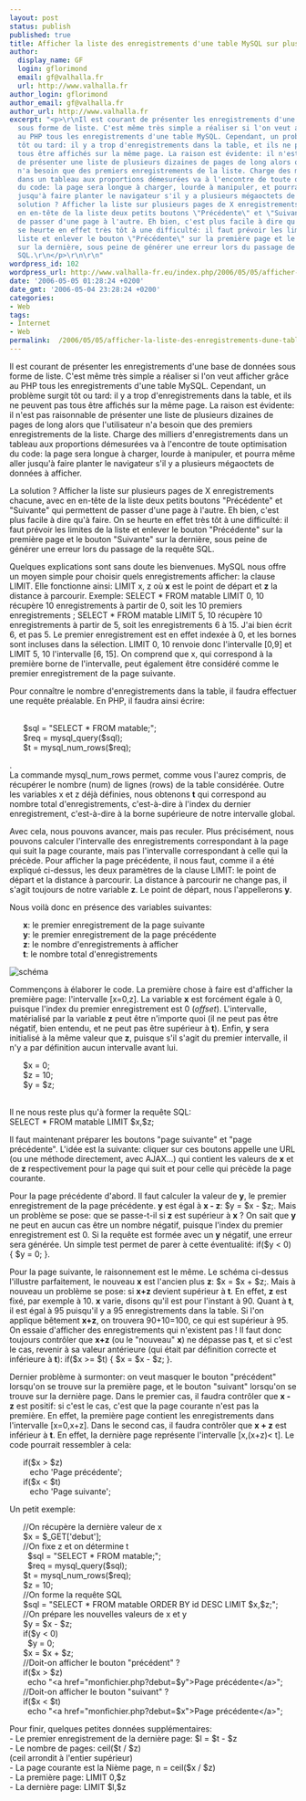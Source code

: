 ```yaml
---
layout: post
status: publish
published: true
title: Afficher la liste des enregistrements d'une table MySQL sur plusieurs pages
author:
  display_name: GF
  login: gflorimond
  email: gf@valhalla.fr
  url: http://www.valhalla.fr
author_login: gflorimond
author_email: gf@valhalla.fr
author_url: http://www.valhalla.fr
excerpt: "<p>\r\nIl est courant de présenter les enregistrements d'une base de données
  sous forme de liste. C'est même très simple a réaliser si l'on veut afficher grâce
  au PHP tous les enregistrements d'une table MySQL. Cependant, un problème surgit
  tôt ou tard: il y a trop d'enregistrements dans la table, et ils ne peuvent pas
  tous être affichés sur la même page. La raison est évidente: il n'est pas raisonnable
  de présenter une liste de plusieurs dizaines de pages de long alors que l'utilisateur
  n'a besoin que des premiers enregistrements de la liste. Charge des milliers d'enregistrements
  dans un tableau aux proportions démesurées va à l'encontre de toute optimisation
  du code: la page sera longue à charger, lourde à manipuler, et pourra même aller
  jusqu'à faire planter le navigateur s'il y a plusieurs mégaoctets de données à afficher.\r\n</p>\r\n\r\n<p>\r\nLa
  solution ? Afficher la liste sur plusieurs pages de X enregistrements chacune, avec
  en en-tête de la liste deux petits boutons \"Précédente\" et \"Suivante\" qui permettent
  de passer d'une page à l'autre. Eh bien, c'est plus facile à dire qu'à faire. On
  se heurte en effet très tôt à une difficulté: il faut prévoir les limites de la
  liste et enlever le bouton \"Précédente\" sur la première page et le bouton \"Suivante\"
  sur la dernière, sous peine de générer une erreur lors du passage de la requête
  SQL.\r\n</p>\r\n\r\n"
wordpress_id: 102
wordpress_url: http://www.valhalla-fr.eu/index.php/2006/05/05/afficher-la-liste-des-enregistrements-dune-table-mysql-sur-plusieurs-pages/
date: '2006-05-05 01:28:24 +0200'
date_gmt: '2006-05-04 23:28:24 +0200'
categories:
- Web
tags:
- Internet
- Web
permalink:  /2006/05/05/afficher-la-liste-des-enregistrements-dune-table-mysql-sur-plusieurs-pages/
---
```

<p>
Il est courant de présenter les enregistrements d'une base de données sous forme de liste. C'est même très simple a réaliser si l'on veut afficher grâce au PHP tous les enregistrements d'une table MySQL. Cependant, un problème surgit tôt ou tard: il y a trop d'enregistrements dans la table, et ils ne peuvent pas tous être affichés sur la même page. La raison est évidente: il n'est pas raisonnable de présenter une liste de plusieurs dizaines de pages de long alors que l'utilisateur n'a besoin que des premiers enregistrements de la liste. Charge des milliers d'enregistrements dans un tableau aux proportions démesurées va à l'encontre de toute optimisation du code: la page sera longue à charger, lourde à manipuler, et pourra même aller jusqu'à faire planter le navigateur s'il y a plusieurs mégaoctets de données à afficher.</p>
<p>
La solution ? Afficher la liste sur plusieurs pages de X enregistrements chacune, avec en en-tête de la liste deux petits boutons "Précédente" et "Suivante" qui permettent de passer d'une page à l'autre. Eh bien, c'est plus facile à dire qu'à faire. On se heurte en effet très tôt à une difficulté: il faut prévoir les limites de la liste et enlever le bouton "Précédente" sur la première page et le bouton "Suivante" sur la dernière, sous peine de générer une erreur lors du passage de la requête SQL.</p>
<p><a id="more"></a><a id="more-102"></a></p>
<p>
Quelques explications sont sans doute les bienvenues. MySQL nous offre un moyen simple pour choisir quels enregistrements afficher: la clause LIMIT. Elle fonctionne ainsi: <span class="Code">LIMIT x, z</span> où <b>x</b> est le point de départ et <b>z</b> la distance à parcourir. Exemple: <span class="Code">SELECT * FROM matable LIMIT 0, 10</span> récupère 10 enregistrements à partir de 0, soit les 10 premiers enregistrements ; <span class="Code">SELECT * FROM matable LIMIT 5, 10</span> récupère 10 enregistrements à partir de 5, soit les enregistrements 6 à 15. J'ai bien écrit 6, et pas 5. Le premier enregistrement est en effet indexée à 0, et les bornes sont incluses dans la sélection. <span class="Code">LIMIT 0, 10</span> renvoie donc l'intervalle [0,9] et <span class="Code">LIMIT 5, 10</span> l'intervalle [6, 15]. On comprend que x, qui correspond à la première borne de l'intervalle, peut également être considéré comme le premier enregistrement de la page suivante.</p>
<p>
Pour connaître le nombre d'enregistrements dans la table, il faudra effectuer une requête préalable. En PHP, il faudra ainsi écrire:<br /> <br />
<span class="Code"></p>
<ul style="list-style:none;">
<li />$sql = "SELECT * FROM matable;";
<li />$req = mysql_query($sql);
<li />$t = mysql_num_rows($req);
</ul>
<p></span>.<br />
La commande <span class="Code">mysql_num_rows</span> permet, comme vous l'aurez compris, de récupérer le nombre (num) de lignes (rows) de la table considérée. Outre les variables x et z déjà définies, nous obtenons <b>t</b> qui correspond au nombre total d'enregistrements, c'est-à-dire à l'index du dernier enregistrement, c'est-à-dire à la borne supérieure de notre intervalle global.</p>
<p>
Avec cela, nous pouvons avancer, mais pas reculer. Plus précisément, nous pouvons calculer l'intervalle des enregistrements correspondant à la page qui suit la page courante, mais pas l'intervalle correspondant à celle qui la précède. Pour afficher la page précédente, il nous faut, comme il a été expliqué ci-dessus, les deux paramètres de la clause LIMIT: le point de départ et la distance à parcourir. La distance à parcourir ne change pas, il s'agit toujours de notre variable <b>z</b>. Le point de départ, nous l'appellerons <b>y</b>.</p>
<p>
Nous voilà donc en présence des variables suivantes:</p>
<ul style="list-style:none;">
<li /><b>x</b>: le premier enregistrement de la page suivante
<li /><b>y</b>: le premier enregistrement de la page précédente
<li /><b>z</b>: le nombre d'enregistrements à afficher
<li /><b>t</b>: le nombre total d'enregistrements
</ul>
<p><img align="center" alt="schéma" src="./images/mysql_limit/limit.png"/></p>
<p>
Commençons à élaborer le code. La première chose à faire est d'afficher la première page: l'intervalle [x=0,z]. La variable <b>x</b> est forcément égale à 0, puisque l'index du premier enregistrement est 0 (<i>offset</i>). L'intervalle, matérialisé par la variable <b>z</b> peut être n'importe quoi (il ne peut pas être négatif, bien entendu, et ne peut pas être supérieur à <b>t</b>). Enfin, <b>y</b> sera initialisé à la même valeur que <b>z</b>, puisque s'il s'agit du premier intervalle, il n'y a par définition aucun intervalle avant lui.<br />
<span class="Code"></p>
<ul style="list-style:none;">
<li />$x = 0;
<li />$z = 10;
<li />$y = $z;
</ul>
<p></span><br />
Il ne nous reste plus qu'à former la requête SQL:<br />
<span class="Code">SELECT * FROM matable LIMIT $x,$z;</span></p>
<p>
Il faut maintenant préparer les boutons "page suivante" et "page précédente". L'idée est la suivante: cliquer sur ces boutons appelle une URL (ou une méthode directement, avec AJAX...) qui contient les valeurs de <b>x</b> et de <b>z</b> respectivement pour la page qui suit et pour celle qui précède la page courante.</p>
<p>
Pour la page précédente d'abord. Il faut calculer la valeur de <b>y</b>, le premier enregistrement de la page précédente. <b>y</b> est égal à <b>x - z</b>: <span class="Code">$y = $x - $z;</span>. Mais un problème se pose: que se passe-t-il si <b>z</b> est supérieur à <b>x</b> ? On sait que <b>y</b> ne peut en aucun cas être un nombre négatif, puisque l'index du premier enregistrement est 0. Si la requête est formée avec un <b>y</b> négatif, une erreur sera générée. Un simple test permet de parer à cette éventualité: <span class="Code">if($y < 0) { $y = 0; }</span>.<br />
</span></p>
<p>
Pour la page suivante, le raisonnement est le même. Le schéma ci-dessus l'illustre parfaitement, le nouveau <b>x</b> est l'ancien plus <b>z</b>: <span class="Code">$x = $x + $z;</span>. Mais à nouveau un problème se pose: si <b>x+z</b> devient supérieur à <b>t</b>. En effet, <b>z</b> est fixé, par exemple à 10. <b>x</b> varie, disons qu'il est pour l'instant à 90. Quant à <b>t</b>, il est égal à 95 puisqu'il y a 95 enregistrements dans la table. Si l'on applique bêtement <b>x+z</b>, on trouvera 90+10=100, ce qui est supérieur à 95. On essaie d'afficher des enregistrements qui n'existent pas ! Il faut donc toujours contrôler que <b>x+z</b> (ou le "nouveau" <b>x</b>) ne dépasse pas <b>t</b>, et si c'est le cas, revenir à sa valeur antérieure (qui était par définition correcte et inférieure à <b>t</b>): <span class="Code">if($x >= $t) { $x = $x - $z; }</span>.</p>
<p>
Dernier problème à surmonter: on veut masquer le bouton "précédent" lorsqu'on se trouve sur la première page, et le bouton "suivant" lorsqu'on se trouve sur la dernière page. Dans le premier cas, il faudra contrôler que <b>x - z</b> est positif: si c'est le cas, c'est que la page courante n'est pas la première. En effet, la première page contient les enregistrements dans l'intervalle [x=0,x+z]. Dans le second cas, il faudra contrôler que <b>x + z</b> est inférieur à <b>t</b>. En effet, la dernière page représente l'intervalle [x,(x+z)< t]. Le code pourrait ressembler à cela:<br />
<span class="Code"></p>
<ul style="list-style:none;">
<li />if($x > $z)
<li />&nbsp;&nbsp; echo 'Page précédente';
<li />if($x < $t)
<li />&nbsp;&nbsp; echo 'Page suivante';
</ul></p>
<p>
Un petit exemple:<br />
<span class="Code"></p>
<ul style="list-style:none;">
<li />//On récupère la dernière valeur de x
<li />$x = $_GET['debut'];
<li />
<li />//On fixe z et on détermine t
<li />&nbsp;&nbsp;$sql = "SELECT * FROM matable;";
<li />&nbsp;&nbsp;$req = mysql_query($sql);
<li />$t = mysql_num_rows($req);
<li />$z = 10;
<li />
<li />//On forme la requête SQL
<li />$sql = "SELECT * FROM matable ORDER BY id DESC LIMIT $x,$z;";
<li />
<li />//On prépare les nouvelles valeurs de x et y
<li />$y = $x - $z;
<li />if($y < 0)
<li />&nbsp;&nbsp;$y = 0;
<li />$x = $x + $z;
<li />
<li />//Doit-on afficher le bouton "précédent" ?
<li />if($x > $z)
<li />&nbsp;&nbsp;echo "&lt;a href="monfichier.php?debut=$y"&gt;Page précédente&lt;/a&gt;";
<li />
<li />//Doit-on afficher le bouton "suivant" ?
<li />if($x < $t)
<li />&nbsp;&nbsp;echo "&lt;a href="monfichier.php?debut=$x"&gt;Page précédente&lt;/a&gt;";
</ul>
<p></span></p>
<p>
Pour finir, quelques petites données supplémentaires:<br />
- Le premier enregistrement de la dernière page: <span class="Code">$l = $t - $z</span><br />
- Le nombre de pages: <span class="Code">ceil($t / $z)</span><br /> (ceil arrondit à l'entier supérieur)<br />
- La page courante est la Nième page, <span class="Code">n = ceil($x / $z)</span><br />
- La première page: <span class="Code">LIMIT 0,$z</span><br />
- La dernière page: <span class="Code">LIMIT $l,$z</span></p>
